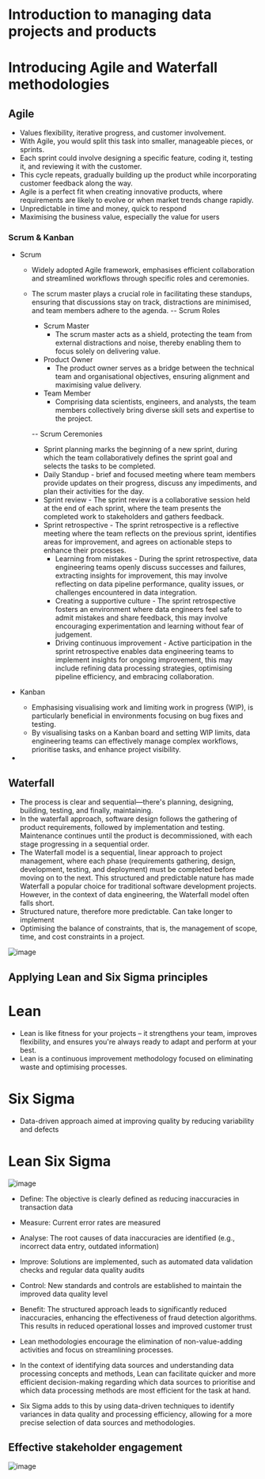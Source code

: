 # Introduction to managing data projects and products

# Introducing Agile and Waterfall methodologies
## Agile

  - Values flexibility, iterative progress, and customer involvement.
  - With Agile, you would split this task into smaller, manageable pieces, or sprints. 
  - Each sprint could involve designing a specific feature, coding it, testing it, and reviewing it with the customer. 
  - This cycle repeats, gradually building up the product while incorporating customer feedback along the way. 
  - Agile is a perfect fit when creating innovative products, where requirements are likely to evolve or when market trends change rapidly.
  - Unpredictable in time and money, quick to respond
  - Maximising the business value, especially the value for users

### Scrum & Kanban
  - Scrum
    - Widely adopted Agile framework, emphasises efficient collaboration and streamlined workflows through specific roles and ceremonies.
    - The scrum master plays a crucial role in facilitating these standups, ensuring that discussions stay on track, distractions are minimised, and team members adhere to the agenda.
     -- Scrum Roles
      - Scrum Master
        - The scrum master acts as a shield, protecting the team from external distractions and noise, thereby enabling them to focus solely on delivering value.
      - Product Owner
        - The product owner serves as a bridge between the technical team and organisational objectives, ensuring alignment and maximising value delivery.
      - Team Member
        - Comprising data scientists, engineers, and analysts, the team members collectively bring diverse skill sets and expertise to the project.

      -- Scrum Ceremonies
         - Sprint planning marks the beginning of a new sprint, during which the team collaboratively defines the sprint goal and selects the tasks to be completed.
         - Daily Standup - brief and focused meeting where team members provide updates on their progress, discuss any impediments, and plan their activities for the day.
         - Sprint review - The sprint review is a collaborative session held at the end of each sprint, where the team presents the completed work to stakeholders and gathers feedback.
         - Sprint retrospective - The sprint retrospective is a reflective meeting where the team reflects on the previous sprint, identifies areas for improvement, and agrees on actionable steps to enhance their processes.
           - Learning from mistakes - During the sprint retrospective, data engineering teams openly discuss successes and failures, extracting insights for improvement, this may involve reflecting on data pipeline performance, quality issues, or challenges encountered in data integration.
           - Creating a supportive culture - The sprint retrospective fosters an environment where data engineers feel safe to admit mistakes and share feedback, this may involve encouraging experimentation and learning without fear of judgement.
           - Driving continuous improvement - Active participation in the sprint retrospective enables data engineering teams to implement insights for ongoing improvement, this may include refining data processing strategies, optimising pipeline efficiency, and embracing collaboration.     

  - Kanban
    - Emphasising visualising work and limiting work in progress (WIP), is particularly beneficial in environments focusing on bug fixes and testing.
    - By visualising tasks on a Kanban board and setting WIP limits, data engineering teams can effectively manage complex workflows, prioritise tasks, and enhance project visibility. 
   
  - 
## Waterfall

  - The process is clear and sequential—there's planning, designing, building, testing, and finally, maintaining.
  - In the waterfall approach, software design follows the gathering of product requirements, followed by implementation and testing. Maintenance continues until the product is decommissioned, with each stage progressing in a sequential order.
  - The Waterfall model is a sequential, linear approach to project management, where each phase (requirements gathering, design, development, testing, and deployment) must be completed before moving on to the next. This structured and predictable nature has made Waterfall a popular choice for traditional software development projects. However, in the context of data engineering, the Waterfall model often falls short.
  - Structured nature, therefore more predictable. Can take longer to implement
  - Optimising the balance of constraints, that is, the management of scope, time, and cost constraints in a project.

 ![image](https://github.com/user-attachments/assets/671bb184-b4a4-4e95-9828-ad2049f6cf09)


 ## Applying Lean and Six Sigma principles
  # Lean
   - Lean is like fitness for your projects – it strengthens your team, improves flexibility, and ensures you're always ready to adapt and perform at your best.
   - Lean is a continuous improvement methodology focused on eliminating waste and optimising processes.
   


  # Six Sigma
   - Data-driven approach aimed at improving quality by reducing variability and defects

  # Lean Six Sigma
  ![image](https://github.com/user-attachments/assets/2328652a-a6b8-43c3-b69d-39cc957ff3ad)
  
   - Define: The objective is clearly defined as reducing inaccuracies in transaction data
   - Measure: Current error rates are measured
   - Analyse: The root causes of data inaccuracies are identified (e.g., incorrect data entry, outdated information)
   - Improve: Solutions are implemented, such as automated data validation checks and regular data quality audits
   - Control: New standards and controls are established to maintain the improved data quality level
   - Benefit: The structured approach leads to significantly reduced inaccuracies, enhancing the effectiveness of fraud detection algorithms. This results in reduced operational losses and improved customer trust

  
   - Lean methodologies encourage the elimination of non-value-adding activities and focus on streamlining processes. 
   - In the context of identifying data sources and understanding data processing concepts and methods, Lean can facilitate quicker and more efficient decision-making regarding which data sources to prioritise and which data processing methods are most efficient for the task at hand. 
   - Six Sigma adds to this by using data-driven techniques to identify variances in data quality and processing efficiency, allowing for a more precise selection of data sources and methodologies.
## Effective stakeholder engagement

![image](https://github.com/user-attachments/assets/efc9771e-fa2a-48a3-8aec-3a82ad5e60a9)

 

